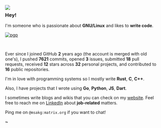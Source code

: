 <img align="left" src="https://msakg.com/bl-content/uploads/media/mordecai-coffee-128.png">

### Hey!

I'm someone who is passionate about **GNU/Linux** and likes to **write code**.

[![pgp](https://img.shields.io/badge/pgp-0xD860828DB5ED4BAC-313131?style=flat&labelColor=313131&color=313131)](https://github.com/imsakg.gpg)

<br>

Ever since I joined GitHub **2** years ago (the account is merged with old one's), I pushed **7621** commits, opened **3** issues, submitted **18** pull requests, received **12** stars across **32** personal projects, and contributed to **16** public repositories.

I'm in love with programming systems so I mostly write **Rust**, **C**, **C++**.

Also, I have projects that I wrote using **Go**, **Python**, **JS**, **Dart**.

I sometimes write blogs and wikis that you can check on my [website](https://msakg.com). Feel free to reach me on [LinkedIn](https://www.linkedin.com/in/msakg/) about **job-related** matters.

Ping me on `@msakg:matrix.org` if you want to chat!

**~**
